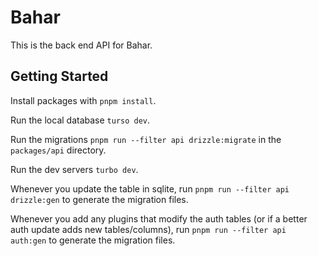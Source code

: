 # Bahar

This is the back end API for Bahar.

## Getting Started

Install packages with `pnpm install`.

Run the local database `turso dev`.

Run the migrations `pnpm run --filter api drizzle:migrate` in the `packages/api` directory.

Run the dev servers `turbo dev`.

Whenever you update the table in sqlite, run `pnpm run --filter api drizzle:gen` to generate the migration files.

Whenever you add any plugins that modify the auth tables (or if a better auth update adds new tables/columns), run `pnpm run --filter api auth:gen` to generate the migration files.
